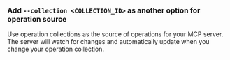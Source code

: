 ### Add `--collection <COLLECTION_ID>` as another option for operation source

Use operation collections as the source of operations for your MCP server. The server will watch for changes and automatically update when you change your operation collection.